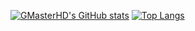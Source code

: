 [![GMasterHD's GitHub stats](https://github-readme-stats.vercel.app/api?username=gmasterhd&count_private=true&show_icons=true&theme=tokyonight)](https://github.com/GMasterHD/github-readme-stats)
[![Top Langs](https://github-readme-stats.vercel.app/api/top-langs/?username=gmasterhd&theme=tokyonight&layout=compact)](https://github.com/anuraghazra/github-readme-stats)
